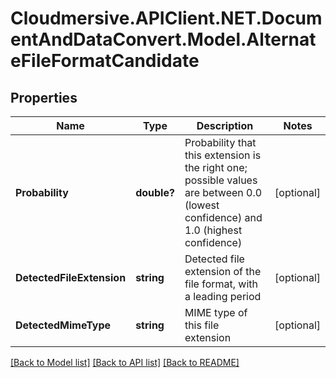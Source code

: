 # Cloudmersive.APIClient.NET.DocumentAndDataConvert.Model.AlternateFileFormatCandidate
## Properties

Name | Type | Description | Notes
------------ | ------------- | ------------- | -------------
**Probability** | **double?** | Probability that this extension is the right one; possible values are between 0.0 (lowest confidence) and 1.0 (highest confidence) | [optional] 
**DetectedFileExtension** | **string** | Detected file extension of the file format, with a leading period | [optional] 
**DetectedMimeType** | **string** | MIME type of this file extension | [optional] 

[[Back to Model list]](../README.md#documentation-for-models) [[Back to API list]](../README.md#documentation-for-api-endpoints) [[Back to README]](../README.md)

